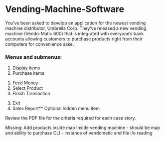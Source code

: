 # Vending-Machine-Software
You’ve been asked to develop an application for the newest vending machine distributor, Umbrella Corp. They’ve released a new vending machine 
(Vendo-Matic 600) that is integrated with everyone’s bank accounts allowing customers to purchase products right from their computers for 
convenience sake. 

### Menus and submenus: 
1. Display items 
2. Purchase items
 1) Feed Money
 2) Select Product
 3) Finish Transaction
3. Exit
4. Sales Report** Optional hidden menu item

Review the PDF file for the criteria required for each case story.

Missing: 
Add products inside map
Inside vending machine - should be map and ability to purchase
CLI - instance of vendomatic and file i/o reading
